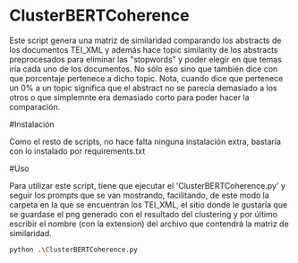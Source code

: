 # ClusterBERTCoherence

Este script genera una matriz de similaridad comparando los abstracts de los documentos TEI_XML y además hace topic similarity de los abstracts preprocesados para eliminar las "stopwords" y poder elegir en que temas
iría cada uno de los documentos. No sólo eso sino que también dice con que porcentaje pertenece a dicho topic. Nota, cuando dice que pertenece un 0% a un topic significa que el abstract no se parecía demasiado a los
otros o que simplemnte era demasiado corto para poder hacer la comparación.

#Instalación

Como el resto de scripts, no hace falta ninguna instalación extra, bastaría con lo instalado por requirements.txt

#Uso

Para utilizar este script, tiene que ejecutar el 'ClusterBERTCoherence.py' y seguir los prompts que se van mostrando, facilitando, de este modo la carpeta en la que se encuentran los TEI_XML, el sitio donde le gustaría
que se guardase el png generado con el resultado del clustering y por último escribir el nombre (con la extension) del archivo que contendrá la matriz de similaridad.

```bash
python .\ClusterBERTCoherence.py
```
